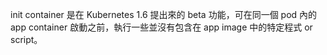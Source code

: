 
init container 是在 Kubernetes 1.6 提出來的 beta 功能，可在同一個 pod 內的 app container 啟動之前，執行一些並沒有包含在 app image 中的特定程式 or script。

